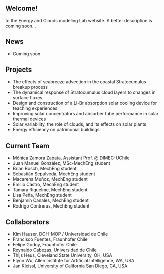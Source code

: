 ## Welcome!

to the Energy and Clouds modeling Lab website. A better description is coming soon...

## News

* Coming soon

## Projects

* The effects of seabreeze advection in the coastal Stratocumulus breakup process
* The dynamical response of Stratocumulus cloud layers to changes in surface fluxes
* Design and construction of a Li-Br absorption solar cooling device for teaching experiences
* Improving solar concentrators and absorber tube performance in solar thermal devices
* Solar variability, the role of clouds, and its effects on solar plants
* Energy efficiency on patrimonial buildings

## Current Team

* [Mónica](mzamora.github.io) Zamora Zapata, Assistant Prof. @ DIMEC-UChile
* Juan Manuel González, MSc-MechEng student
* Brian Bosch, MechEng student
* Sebastián Sepúlveda, MechEng student
* Macarena Muñoz, MechEng student
* Emilio Castro, MechEng student
* Tamara Riquelme, MechEng student
* Lisa Peña, MechEng student
* Benjamín Canales, MechEng student
* Rodrigo Contreras, MechEng student

## Collaborators

* Kim Hauser, DOH-MOP / Universidad de Chile
* Francisco Fuentes, Fraunhofer Chile
* Felipe Godoy, Fraunhofer Chile
* Reynaldo Cabezas, Universidad de Chile
* Thijs Heus, Cleveland State University, OH, USA
* Elynn Wu, Allen Institute for Artificial Intelligence, WA, USA
* Jan Kleissl, University of California San Diego, CA, USA
